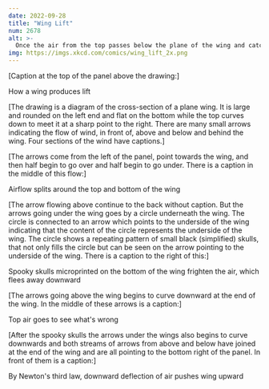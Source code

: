 ```yaml
---
date: 2022-09-28
title: "Wing Lift"
num: 2678
alt: >-
  Once the air from the top passes below the plane of the wing and catches sight of the spooky skulls, it panics, which is the cause of turbulent vortices.
img: https://imgs.xkcd.com/comics/wing_lift_2x.png
---
```

[Caption at the top of the panel above the drawing:]

How a wing produces lift

[The drawing is a diagram of the cross-section of a plane wing. It is large and rounded on the left end and flat on the bottom while the top curves down to meet it at a sharp point to the right. There are many small arrows indicating the flow of wind, in front of, above and below and behind the wing. Four sections of the wind have captions.]

[The arrows come from the left of the panel, point towards the wing, and then half begin to go over and half begin to go under. There is a caption in the middle of this flow:]

Airflow splits around the top and bottom of the wing

[The arrow flowing above continue to the back without caption. But the arrows going under the wing goes by a circle underneath the wing. The circle is connected to an arrow which points to the underside of the wing indicating that the content of the circle represents the underside of the wing. The circle shows a repeating pattern of small black (simplified) skulls, that not only fills the circle but can be seen on the arrow pointing to the underside of the wing. There is a caption to the right of this:]

Spooky skulls microprinted on the bottom of the wing frighten the air, which flees away downward

[The arrows going above the wing begins to curve downward at the end of the wing. In the middle of these arrows is a caption:]

Top air goes to see what's wrong

[After the spooky skulls the arrows under the wings also begins to curve downwards and both streams of arrows from above and below have joined at the end of the wing and are all pointing to the bottom right of the panel. In front of them is a caption:]

By Newton's third law, downward deflection of air pushes wing upward
